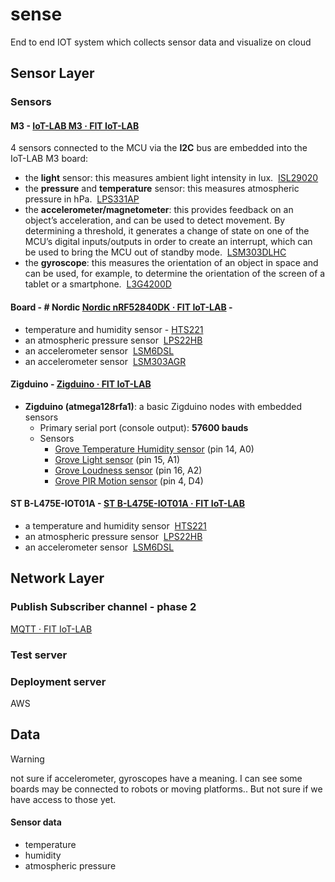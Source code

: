 # sense
End to end IOT system which collects sensor data and visualize on cloud

## Sensor Layer

### Sensors

#### M3 - [IoT-LAB M3 · FIT IoT-LAB](https://www.iot-lab.info/docs/boards/iot-lab-m3/)
4 sensors connected to the MCU via the **I2C** bus are embedded into the IoT-LAB M3 board:

- the **light** sensor: this measures ambient light intensity in lux.  [ISL29020](https://www.iot-lab.info/assets/misc/docs/iot-lab-m3/ISL29020.pdf)
- the **pressure** and **temperature** sensor: this measures atmospheric pressure in hPa.  [LPS331AP](https://www.iot-lab.info/assets/misc/docs/iot-lab-m3/LPS331AP.pdf)
- the **accelerometer/magnetometer**: this provides feedback on an object’s acceleration, and can be used to detect movement. By determining a threshold, it generates a change of state on one of the MCU’s digital inputs/outputs in order to create an interrupt, which can be used to bring the MCU out of standby mode.  [LSM303DLHC](https://www.iot-lab.info/assets/misc/docs/iot-lab-m3/LSM303DLHC.pdf)
- the **gyroscope**: this measures the orientation of an object in space and can be used, for example, to determine the orientation of the screen of a tablet or a smartphone.  [L3G4200D](https://www.iot-lab.info/assets/misc/docs/iot-lab-m3/L3G4200D.pdf)

#### Board - # Nordic [Nordic nRF52840DK · FIT IoT-LAB](https://www.iot-lab.info/docs/boards/nordic-nrf52840dk/) -
- temperature and humidity sensor - [HTS221](https://www.st.com/resource/en/datasheet/hts221.pdf)
- an atmospheric pressure sensor  [LPS22HB](https://www.st.com/resource/en/datasheet/dm00140895.pdf)
- an accelerometer sensor  [LSM6DSL](https://www.st.com/resource/en/datasheet/lsm6dsl.pdf)
- an accelerometer sensor  [LSM303AGR](https://www.st.com/resource/en/datasheet/lsm303agr.pdf)

#### Zigduino - [Zigduino · FIT IoT-LAB](https://www.iot-lab.info/docs/boards/zigduino/)
- **Zigduino (atmega128rfa1)**: a basic Zigduino nodes with embedded sensors
    - Primary serial port (console output): **57600 bauds**
    - Sensors
        - [Grove Temperature Humidity sensor](https://wiki.seeedstudio.com/Grove-Temperature_and_Humidity_Sensor_Pro/) (pin 14, A0)
        - [Grove Light sensor](https://wiki.seeedstudio.com/Sensor_light/) (pin 15, A1)
        - [Grove Loudness sensor](https://wiki.seeedstudio.com/Grove-Loudness_Sensor/) (pin 16, A2)
        - [Grove PIR Motion sensor](https://wiki.seeedstudio.com/Grove-PIR_Motion_Sensor/) (pin 4, D4)

#### ST B-L475E-IOT01A - [ST B-L475E-IOT01A · FIT IoT-LAB](https://www.iot-lab.info/docs/boards/st-b-l475e-iot01a/)

- a temperature and humidity sensor  [HTS221](https://www.st.com/resource/en/datasheet/hts221.pdf)
- an atmospheric pressure sensor  [LPS22HB](https://www.st.com/resource/en/datasheet/dm00140895.pdf)
- an accelerometer sensor  [LSM6DSL](https://www.st.com/resource/en/datasheet/lsm6dsl.pdf)


## Network Layer


### Publish Subscriber channel - phase 2
[MQTT · FIT IoT-LAB](https://www.iot-lab.info/docs/tools/mqtt-broker/)

### Test server

### Deployment server

AWS

## Data 

>[!WARNING]
>not sure if accelerometer, gyroscopes have a meaning. 
>I can see some boards may be connected to robots or moving platforms.. But not sure if we have access to those yet.

#### Sensor data
- temperature
- humidity
- atmospheric pressure